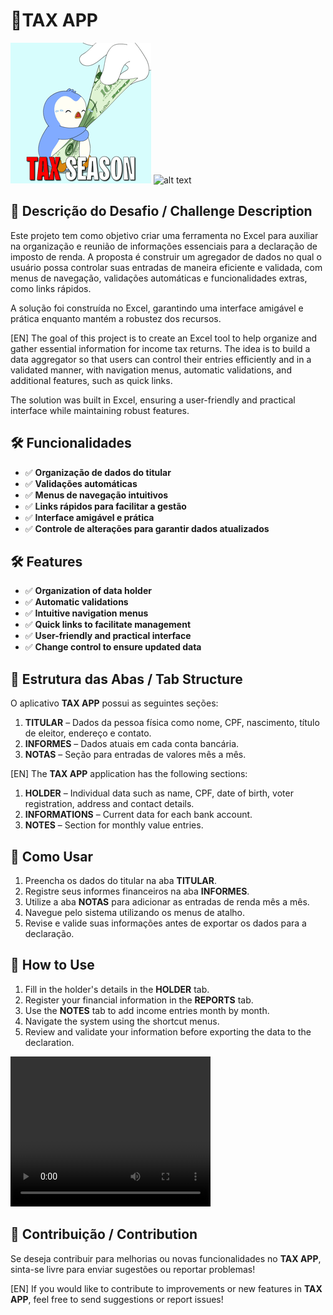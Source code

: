 # 💸TAX APP
![alt text](/images/image.png)
![alt text](/images/tax_app_by_luisa.gif)

## 📌 Descrição do Desafio / Challenge Description
Este projeto tem como objetivo criar uma ferramenta no Excel para auxiliar na organização e reunião de informações essenciais para a declaração de imposto de renda. A proposta é construir um agregador de dados no qual o usuário possa controlar suas entradas de maneira eficiente e validada, com menus de navegação, validações automáticas e funcionalidades extras, como links rápidos.

A solução foi construída no Excel, garantindo uma interface amigável e prática enquanto mantém a robustez dos recursos.

[EN] The goal of this project is to create an Excel tool to help organize and gather essential information for income tax returns. The idea is to build a data aggregator so that users can control their entries efficiently and in a validated manner, with navigation menus, automatic validations, and additional features, such as quick links.

The solution was built in Excel, ensuring a user-friendly and practical interface while maintaining robust features.

## 🛠 Funcionalidades

- ✅ **Organização de dados do titular**
- ✅ **Validações automáticas**
- ✅ **Menus de navegação intuitivos**
- ✅ **Links rápidos para facilitar a gestão**
- ✅ **Interface amigável e prática**
- ✅ **Controle de alterações para garantir dados atualizados**
  
## 🛠 Features
- ✅ **Organization of data holder**
- ✅ **Automatic validations**
- ✅ **Intuitive navigation menus**
- ✅ **Quick links to facilitate management**
- ✅ **User-friendly and practical interface**
- ✅ **Change control to ensure updated data**

## 📂 Estrutura das Abas / Tab Structure

O aplicativo **TAX APP** possui as seguintes seções:
1. **TITULAR** – Dados da pessoa física como nome, CPF, nascimento, título de eleitor, endereço e contato.
2. **INFORMES** – Dados atuais em cada conta bancária.
3. **NOTAS** – Seção para entradas de valores mês a mês.

[EN] The **TAX APP** application has the following sections:
1. **HOLDER** – Individual data such as name, CPF, date of birth, voter registration, address and contact details.
2. **INFORMATIONS** – Current data for each bank account.
3. **NOTES** – Section for monthly value entries.

## 🚀 Como Usar

1. Preencha os dados do titular na aba **TITULAR**.
2. Registre seus informes financeiros na aba **INFORMES**.
3. Utilize a aba **NOTAS** para adicionar as entradas de renda mês a mês.
4. Navegue pelo sistema utilizando os menus de atalho.
5. Revise e valide suas informações antes de exportar os dados para a declaração.

## 🚀 How to Use

1. Fill in the holder's details in the **HOLDER** tab.
2. Register your financial information in the **REPORTS** tab.
3. Use the **NOTES** tab to add income entries month by month.
4. Navigate the system using the shortcut menus.
5. Review and validate your information before exporting the data to the declaration.

<video src="images/tax_app_by_luisa.mp4" width="320" height="240" controls></video>

## 🤝 Contribuição / Contribution

Se deseja contribuir para melhorias ou novas funcionalidades no **TAX APP**, sinta-se livre para enviar sugestões ou reportar problemas!

[EN] If you would like to contribute to improvements or new features in **TAX APP**, feel free to send suggestions or report issues!

